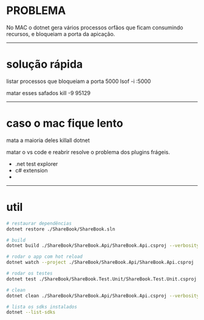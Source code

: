 # PROBLEMA
No MAC o dotnet gera vários processos orfãos que ficam consumindo recursos, e bloqueiam a porta da apicação.



----------------------------
# solução rápida

listar processos que bloqueiam a porta 5000
lsof -i :5000

matar esses safados
kill -9 95129




----------------------------
# caso o mac fique lento

mata a maioria deles
killall dotnet

matar o vs code e reabrir resolve o problema dos plugins frágeis.
- .net test explorer
- c# extension
- 


----------------------------
# util


```bash
# restaurar dependências
dotnet restore ./ShareBook/ShareBook.sln

# build
dotnet build ./ShareBook/ShareBook.Api/ShareBook.Api.csproj --verbosity minimal

# rodar o app com hot reload
dotnet watch --project ./ShareBook/ShareBook.Api/ShareBook.Api.csproj

# rodar os testes
dotnet test ./ShareBook/ShareBook.Test.Unit/ShareBook.Test.Unit.csproj

# clean
dotnet clean ./ShareBook/ShareBook.Api/ShareBook.Api.csproj --verbosity quiet

# lista os sdks instalados
dotnet --list-sdks
```

